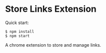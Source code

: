 # Store Links Extension

Quick start:

```
$ npm install
$ npm start
````

A chrome extension to store and manage links.

